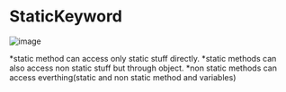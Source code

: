# StaticKeyword


![image](https://github.com/Brindasiva/StaticKeyword/assets/124075213/41ead28d-9ddc-4dc5-81f4-e386c9e87f7e)


*static method can access only static stuff directly.
*static methods can also access non static stuff but through object.
*non static methods can access everthing(static and non static method and variables)
